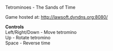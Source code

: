 Tetrominoes - The Sands of Time

Game hosted at: http://lawsoft.dyndns.org:8080/

<b>Controls</b><br>
Left/Right/Down - Move tetromino<br>
Up - Rotate tetromino<br>
Space - Reverse time<br>
